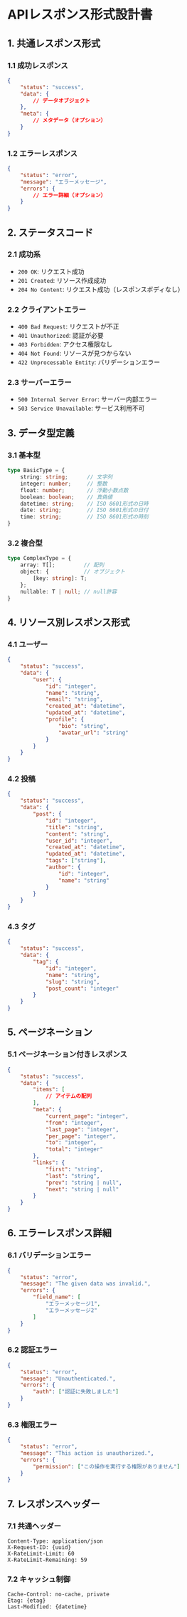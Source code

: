 # APIレスポンス形式設計書

## 1. 共通レスポンス形式

### 1.1 成功レスポンス
```json
{
    "status": "success",
    "data": {
        // データオブジェクト
    },
    "meta": {
        // メタデータ（オプション）
    }
}
```

### 1.2 エラーレスポンス
```json
{
    "status": "error",
    "message": "エラーメッセージ",
    "errors": {
        // エラー詳細（オプション）
    }
}
```

## 2. ステータスコード

### 2.1 成功系
- `200 OK`: リクエスト成功
- `201 Created`: リソース作成成功
- `204 No Content`: リクエスト成功（レスポンスボディなし）

### 2.2 クライアントエラー
- `400 Bad Request`: リクエストが不正
- `401 Unauthorized`: 認証が必要
- `403 Forbidden`: アクセス権限なし
- `404 Not Found`: リソースが見つからない
- `422 Unprocessable Entity`: バリデーションエラー

### 2.3 サーバーエラー
- `500 Internal Server Error`: サーバー内部エラー
- `503 Service Unavailable`: サービス利用不可

## 3. データ型定義

### 3.1 基本型
```typescript
type BasicType = {
    string: string;      // 文字列
    integer: number;     // 整数
    float: number;       // 浮動小数点数
    boolean: boolean;    // 真偽値
    datetime: string;    // ISO 8601形式の日時
    date: string;        // ISO 8601形式の日付
    time: string;        // ISO 8601形式の時刻
}
```

### 3.2 複合型
```typescript
type ComplexType = {
    array: T[];         // 配列
    object: {           // オブジェクト
        [key: string]: T;
    };
    nullable: T | null; // null許容
}
```

## 4. リソース別レスポンス形式

### 4.1 ユーザー
```json
{
    "status": "success",
    "data": {
        "user": {
            "id": "integer",
            "name": "string",
            "email": "string",
            "created_at": "datetime",
            "updated_at": "datetime",
            "profile": {
                "bio": "string",
                "avatar_url": "string"
            }
        }
    }
}
```

### 4.2 投稿
```json
{
    "status": "success",
    "data": {
        "post": {
            "id": "integer",
            "title": "string",
            "content": "string",
            "user_id": "integer",
            "created_at": "datetime",
            "updated_at": "datetime",
            "tags": ["string"],
            "author": {
                "id": "integer",
                "name": "string"
            }
        }
    }
}
```

### 4.3 タグ
```json
{
    "status": "success",
    "data": {
        "tag": {
            "id": "integer",
            "name": "string",
            "slug": "string",
            "post_count": "integer"
        }
    }
}
```

## 5. ページネーション

### 5.1 ページネーション付きレスポンス
```json
{
    "status": "success",
    "data": {
        "items": [
            // アイテムの配列
        ],
        "meta": {
            "current_page": "integer",
            "from": "integer",
            "last_page": "integer",
            "per_page": "integer",
            "to": "integer",
            "total": "integer"
        },
        "links": {
            "first": "string",
            "last": "string",
            "prev": "string | null",
            "next": "string | null"
        }
    }
}
```

## 6. エラーレスポンス詳細

### 6.1 バリデーションエラー
```json
{
    "status": "error",
    "message": "The given data was invalid.",
    "errors": {
        "field_name": [
            "エラーメッセージ1",
            "エラーメッセージ2"
        ]
    }
}
```

### 6.2 認証エラー
```json
{
    "status": "error",
    "message": "Unauthenticated.",
    "errors": {
        "auth": ["認証に失敗しました"]
    }
}
```

### 6.3 権限エラー
```json
{
    "status": "error",
    "message": "This action is unauthorized.",
    "errors": {
        "permission": ["この操作を実行する権限がありません"]
    }
}
```

## 7. レスポンスヘッダー

### 7.1 共通ヘッダー
```
Content-Type: application/json
X-Request-ID: {uuid}
X-RateLimit-Limit: 60
X-RateLimit-Remaining: 59
```

### 7.2 キャッシュ制御
```
Cache-Control: no-cache, private
Etag: {etag}
Last-Modified: {datetime}
``` 